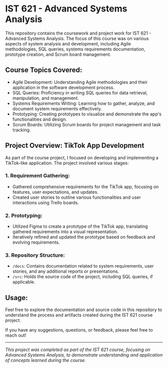 # IST 621 - Advanced Systems Analysis 

This repository contains the coursework and project work for IST 621 - Advanced Systems Analysis. The focus of this course was on various aspects of system analysis and development, including Agile methodologies, SQL queries, systems requirements documentation, prototype creation, and Scrum board management.

## Course Topics Covered:

- Agile Development: Understanding Agile methodologies and their application in the software development process.
- SQL Queries: Proficiency in writing SQL queries for data retrieval, manipulation, and management.
- Systems Requirements Writing: Learning how to gather, analyze, and document system requirements effectively.
- Prototyping: Creating prototypes to visualize and demonstrate the app's functionalities and design.
- Scrum Boards: Utilizing Scrum boards for project management and task tracking.

## Project Overview: TikTok App Development

As part of the course project, I focused on developing and implementing a TikTok-like application. The project involved various stages:

### 1. Requirement Gathering:

- Gathered comprehensive requirements for the TikTok app, focusing on features, user expectations, and updates.
- Created user stories to outline various functionalities and user interactions using Trello boards.

### 2. Prototyping:

- Utilized Figma to create a prototype of the TikTok app, translating gathered requirements into a visual representation.
- Iteratively refined and updated the prototype based on feedback and evolving requirements.

### 3. Repository Structure:

- `/docs`: Contains documentation related to system requirements, user stories, and any additional reports or presentations.
- `/src`: Holds the source code of the project, including SQL queries, if applicable.

## Usage:

Feel free to explore the documentation and source code in this repository to understand the process and artifacts created during the IST 621 course project.

If you have any suggestions, questions, or feedback, please feel free to reach out!

---

*This project was completed as part of the IST 621 course, focusing on Advanced Systems Analysis, to demonstrate understanding and application of concepts learned during the course.*
